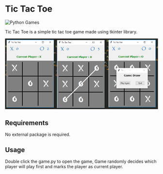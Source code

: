 
# Tic Tac Toe

<img src="../project.svg" alt="Python Games" /> 

Tic Tac Toe is a simple tic tac toe game made using tkinter library.

![Alt text](app.png?raw=true "Tic Tac Toe")

## Requirements

No external package is required.

## Usage

Double click the game.py to open the game, Game randomly decides which player will play first and marks the player as current player.

